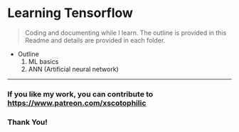 # Learning Tensorflow

> Coding and documenting while I learn. The outline is provided in this Readme and details are provided in each folder.

* Outline
  1. ML basics
  2. ANN (Artificial neural network)

---

### If you like my work, you can contribute to https://www.patreon.com/xscotophilic

### Thank You!
